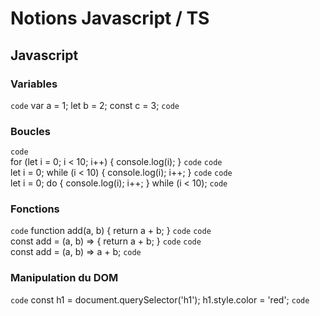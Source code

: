 # Notions Javascript / TS
## Javascript
### Variables
`code`
    var a = 1; 
    let b = 2;
    const c = 3;
`code`

### Boucles
`code`    
        for (let i = 0; i < 10; i++) {
            console.log(i);
        }
`code`
`code`    
        let i = 0;
        while (i < 10) {
            console.log(i);
            i++;
        }
`code`
`code`    
        let i = 0;
        do {
            console.log(i);
            i++;
        } while (i < 10);
`code`

### Fonctions
`code`
    function add(a, b) {
        return a + b;
    }
`code`
`code`    
    const add = (a, b) => {
        return a + b;
    }
`code`
`code`    
    const add = (a, b) => a + b;
`code`

### Manipulation du DOM

`code`
    const h1 = document.querySelector('h1');
    h1.style.color = 'red';
`code`


